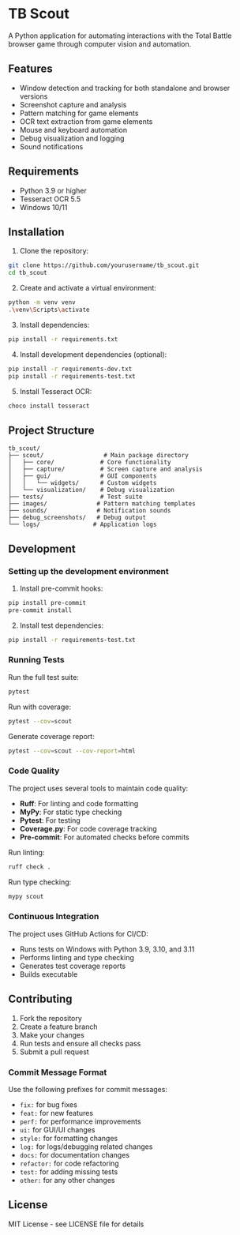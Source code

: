# TB Scout

A Python application for automating interactions with the Total Battle browser game through computer vision and automation.

## Features

- Window detection and tracking for both standalone and browser versions
- Screenshot capture and analysis
- Pattern matching for game elements
- OCR text extraction from game elements
- Mouse and keyboard automation
- Debug visualization and logging
- Sound notifications

## Requirements

- Python 3.9 or higher
- Tesseract OCR 5.5
- Windows 10/11

## Installation

1. Clone the repository:
```bash
git clone https://github.com/yourusername/tb_scout.git
cd tb_scout
```

2. Create and activate a virtual environment:
```bash
python -m venv venv
.\venv\Scripts\activate
```

3. Install dependencies:
```bash
pip install -r requirements.txt
```

4. Install development dependencies (optional):
```bash
pip install -r requirements-dev.txt
pip install -r requirements-test.txt
```

5. Install Tesseract OCR:
```bash
choco install tesseract
```

## Project Structure

```
tb_scout/
├── scout/                 # Main package directory
│   ├── core/             # Core functionality
│   ├── capture/          # Screen capture and analysis
│   ├── gui/              # GUI components
│   │   └── widgets/      # Custom widgets
│   └── visualization/    # Debug visualization
├── tests/                # Test suite
├── images/              # Pattern matching templates
├── sounds/              # Notification sounds
├── debug_screenshots/   # Debug output
└── logs/               # Application logs
```

## Development

### Setting up the development environment

1. Install pre-commit hooks:
```bash
pip install pre-commit
pre-commit install
```

2. Install test dependencies:
```bash
pip install -r requirements-test.txt
```

### Running Tests

Run the full test suite:
```bash
pytest
```

Run with coverage:
```bash
pytest --cov=scout
```

Generate coverage report:
```bash
pytest --cov=scout --cov-report=html
```

### Code Quality

The project uses several tools to maintain code quality:

- **Ruff**: For linting and code formatting
- **MyPy**: For static type checking
- **Pytest**: For testing
- **Coverage.py**: For code coverage tracking
- **Pre-commit**: For automated checks before commits

Run linting:
```bash
ruff check .
```

Run type checking:
```bash
mypy scout
```

### Continuous Integration

The project uses GitHub Actions for CI/CD:

- Runs tests on Windows with Python 3.9, 3.10, and 3.11
- Performs linting and type checking
- Generates test coverage reports
- Builds executable

## Contributing

1. Fork the repository
2. Create a feature branch
3. Make your changes
4. Run tests and ensure all checks pass
5. Submit a pull request

### Commit Message Format

Use the following prefixes for commit messages:

- `fix:` for bug fixes
- `feat:` for new features
- `perf:` for performance improvements
- `ui:` for GUI/UI changes
- `style:` for formatting changes
- `log:` for logs/debugging related changes
- `docs:` for documentation changes
- `refactor:` for code refactoring
- `test:` for adding missing tests
- `other:` for any other changes

## License

MIT License - see LICENSE file for details
